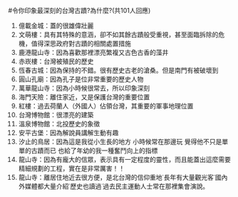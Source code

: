 
#令你印象最深刻的台灣古蹟?為什麼?(共101人回應)

 1. 億載金城：蓋的很雄偉壯麗
 2. 文萌樓：具有其特殊的意涵，卻不如其餘古蹟般受重視，甚至面臨拆除的危機，值得深思政府對古蹟的相關處置措施
 3. 鹿港龍山寺：因為喜歡那裡漂亮繁複又古色古香的藻井
 4. 赤崁樓：台灣被殖民的歷史
 5. 恆春古城：因為保持的不錯。很有歷史古老的滄桑。但是南門有被破壞到
 6. 圓山孔廟：因為孔子是位非常重要的歷史人物
 7. 萬華龍山寺：因為小時候很常去，所以印象深刻
 8. 海門天險：離住家近，又是保護台灣的重要位置
 9. 紅樓：過去荷蘭人（外國人）佔領台灣，其重要的軍事地理位置
 10. 台灣博物館：很漂亮的建築
 11. 溫泉博物館：北投歷史的象徵
 12. 安平古堡：因為解說員講解生動有趣
 13. 汐止的鳥居：因為這是我從小生長的地方 小時候常在那邊玩 覺得他不只是單單的古蹟而已 也給了年幼的我一種奮鬥向上的指標
 14. 龍山寺：因為有龐大的信眾，表示具有一定程度的靈性，而且能蓋出這麼需要精細規劃的工程，實在是非常厲害！！
 15. 龍山寺：離居住地近去很方便，是北台灣的信仰重地˙長年有大量觀光客˙國內外媒體都大量介紹˙歷史也讀過˙過去民主運動人士常在那裡集會演說。
